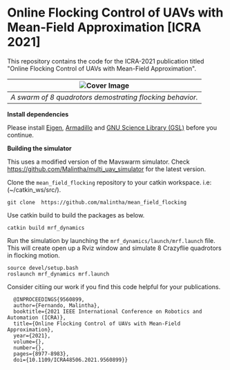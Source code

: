 # Online Flocking Control of UAVs with Mean-Field Approximation [ICRA 2021]

This repository contains the code for the ICRA-2021 publication titled "Online Flocking Control of UAVs with Mean-Field Approximation". 

| ![Cover Image](https://github.com/malintha/mean_field_flocking/blob/master/cover.gif?raw=true) |
|:--:| 
| *A swarm of 8 quadrotors demostrating flocking behavior.* |

**Install dependencies**

Please install [Eigen](http://eigen.tuxfamily.org/index.php?title=Main_Page), [Armadillo](https://www.uio.no/studier/emner/matnat/fys/FYS4411/v13/guides/installing-armadillo/) and [GNU Science Library (GSL)](https://www.gnu.org/software/gsl/) before you continue.


**Building the simulator**

This uses a modified version of the Mavswarm simulator. Check https://github.com/Malintha/multi_uav_simulator for the latest version.

Clone the `mean_field_flocking` repository to your catkin workspace. i.e: (~/catkin_ws/src/). 
    
    git clone  https://github.com/malintha/mean_field_flocking


Use catkin build to build the packages as below.
    
    catkin build mrf_dynamics

Run the simulation by launching the `mrf_dynamics/launch/mrf.launch` file. This will create open up a Rviz window and simulate 8 Crazyflie quadrotors in flocking motion.

    source devel/setup.bash
    roslaunch mrf_dynamics mrf.launch

Consider citiing our work if you find this code helpful for your publications.

      @INPROCEEDINGS{9560899,
      author={Fernando, Malintha},
      booktitle={2021 IEEE International Conference on Robotics and Automation (ICRA)}, 
      title={Online Flocking Control of UAVs with Mean-Field Approximation}, 
      year={2021},
      volume={},
      number={},
      pages={8977-8983},
      doi={10.1109/ICRA48506.2021.9560899}}
